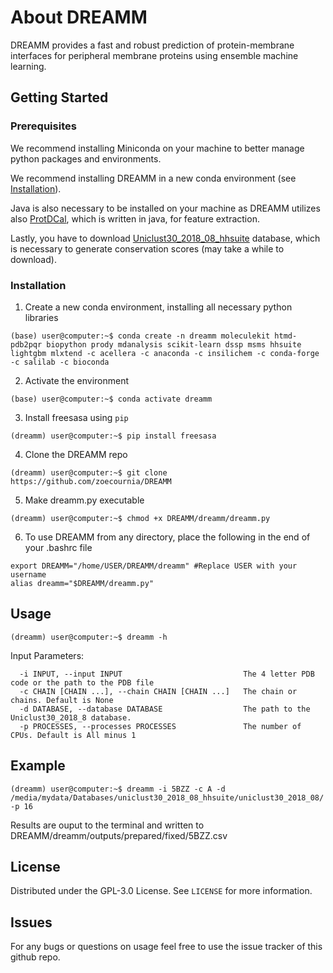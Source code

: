 # About DREAMM
DREAMM provides a fast and robust prediction of protein-membrane interfaces for peripheral membrane proteins using ensemble machine learning.

## Getting Started
### Prerequisites
We recommend installing Miniconda on your machine to better manage python packages and environments.

We recommend installing DREAMM in a new conda environment (see <a href="#Installation">Installation</a>). 

Java is also necessary to be installed on your machine as DREAMM utilizes also [ProtDCal](https://protdcal.zmb.uni-due.de/), which is written in java, for feature extraction.

Lastly, you have to download [Uniclust30_2018_08_hhsuite](http://wwwuser.gwdg.de/~compbiol/uniclust/2018_08/) database, which is necessary to generate conservation scores (may take a while to download).

### Installation
1. Create a new conda environment, installing all necessary python libraries
```
(base) user@computer:~$ conda create -n dreamm moleculekit htmd-pdb2pqr biopython prody mdanalysis scikit-learn dssp msms hhsuite lightgbm mlxtend -c acellera -c anaconda -c insilichem -c conda-forge -c salilab -c bioconda
```
2. Activate the environment
```
(base) user@computer:~$ conda activate dreamm
```
3. Install freesasa using ```pip```
```
(dreamm) user@computer:~$ pip install freesasa
```
4. Clone the DREAMM repo
```
(dreamm) user@computer:~$ git clone https://github.com/zoecournia/DREAMM
```
5. Make dreamm.py executable
```
(dreamm) user@computer:~$ chmod +x DREAMM/dreamm/dreamm.py
```
6. To use DREAMM from any directory, place the following in the end of your .bashrc file
```
export DREAMM="/home/USER/DREAMM/dreamm" #Replace USER with your username 
alias dreamm="$DREAMM/dreamm.py"
```

## Usage
```
(dreamm) user@computer:~$ dreamm -h
```

Input Parameters:
```
  -i INPUT, --input INPUT                           The 4 letter PDB code or the path to the PDB file
  -c CHAIN [CHAIN ...], --chain CHAIN [CHAIN ...]   The chain or chains. Default is None
  -d DATABASE, --database DATABASE                  The path to the Uniclust30_2018_8 database.
  -p PROCESSES, --processes PROCESSES               The number of CPUs. Default is All minus 1
 ```

## Example
```
(dreamm) user@computer:~$ dreamm -i 5BZZ -c A -d /media/mydata/Databases/uniclust30_2018_08_hhsuite/uniclust30_2018_08/ -p 16
```
Results are ouput to the terminal and written to DREAMM/dreamm/outputs/prepared/fixed/5BZZ.csv

## License
Distributed under the GPL-3.0 License. See `LICENSE` for more information.


## Issues
For any bugs or questions on usage feel free to use the issue tracker of this github repo.


